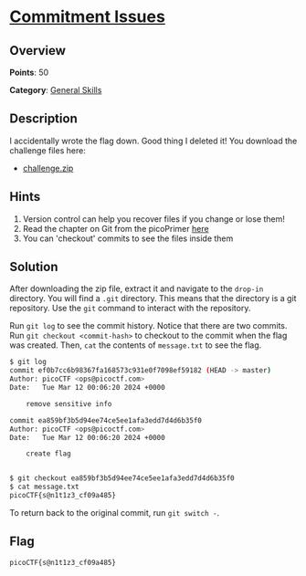 # [Commitment Issues](https://play.picoctf.org/practice/challenge/411)

## Overview

**Points**: 50

**Category**: [General Skills](../)

## Description

I accidentally wrote the flag down. Good thing I deleted it!
You download the challenge files here:
- [challenge.zip](https://artifacts.picoctf.net/c_titan/137/challenge.zip)

## Hints

1. Version control can help you recover files if you change or lose them!
2. Read the chapter on Git from the picoPrimer [here](https://primer.picoctf.org/#_git_version_control)
3. You can 'checkout' commits to see the files inside them

## Solution

After downloading the zip file, extract it and navigate to the `drop-in` directory. You will find a `.git` directory. This means that the directory is a git repository. Use the `git` command to interact with the repository.

Run `git log` to see the commit history. Notice that there are two commits. Run `git checkout <commit-hash>` to checkout to the commit when the flag was created. Then, `cat` the contents of `message.txt` to see the flag.

```bash
$ git log
commit ef0b7cc6b98367fa168573c931e0f7098ef59182 (HEAD -> master)
Author: picoCTF <ops@picoctf.com>
Date:   Tue Mar 12 00:06:20 2024 +0000

    remove sensitive info

commit ea859bf3b5d94ee74ce5ee1afa3edd7d4d6b35f0
Author: picoCTF <ops@picoctf.com>
Date:   Tue Mar 12 00:06:20 2024 +0000

    create flag


$ git checkout ea859bf3b5d94ee74ce5ee1afa3edd7d4d6b35f0
$ cat message.txt
picoCTF{s@n1t1z3_cf09a485}
```

To return back to the original commit, run `git switch -`.

## Flag

`picoCTF{s@n1t1z3_cf09a485}`
